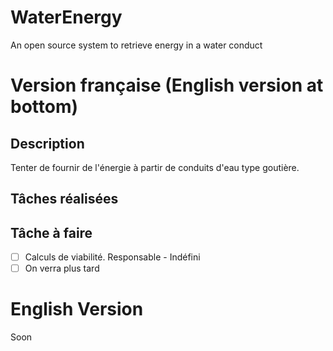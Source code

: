 # WaterEnergy
An open source system to retrieve energy in a water conduct

# Version française (English version at bottom)

## Description
Tenter de fournir de l'énergie à partir de conduits d'eau type goutière.

## Tâches réalisées

## Tâche à faire
- [ ] Calculs de viabilité. Responsable - Indéfini
- [ ] On verra plus tard

# English Version
Soon
